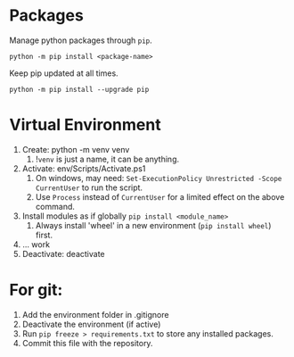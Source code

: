 # Packages

Manage python packages through `pip`.
```
python -m pip install <package-name>
```

Keep pip updated at all times.
```
python -m pip install --upgrade pip
```

# Virtual Environment

1. Create: python -m venv venv
   1. !`venv` is just a name, it can be anything.
2. Activate: env/Scripts/Activate.ps1
   1. On windows, may need: `Set-ExecutionPolicy Unrestricted -Scope CurrentUser` to run the script.
   2. Use `Process` instead of `CurrentUser` for a limited effect on the above command.
3. Install modules as if globally `pip install <module_name>`
   1. Always install 'wheel' in a new environment (`pip install wheel`) first.
4. ... work
5. Deactivate: deactivate

# For git:
1. Add the environment folder in .gitignore
2. Deactivate the environment (if active)
3. Run `pip freeze > requirements.txt` to store any installed packages.
4. Commit this file with the repository.
